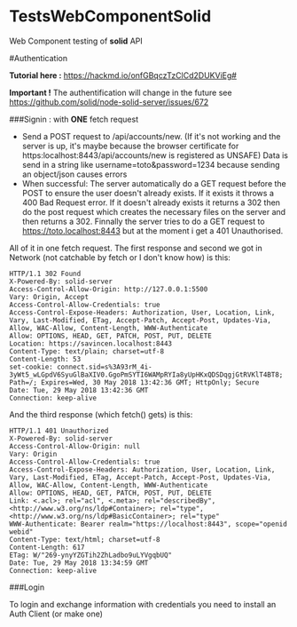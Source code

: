 # TestsWebComponentSolid

Web Component testing of **solid** API


#Authentication

**Tutorial here :** https://hackmd.io/onfGBqczTzClCd2DUKViEg#

**Important !** The authentification will change in the future see https://github.com/solid/node-solid-server/issues/672 

###Signin : 
with **ONE** fetch request

-   Send a POST request to /api/accounts/new. (If it's not working and the server is up, it's maybe because the browser certificate for https:localhost:8443/api/accounts/new is registered as UNSAFE)
Data is send in a string like username=toto&password=1234 because sending an object/json causes errors
-   When successful: The server automatically do a GET request before the POST to ensure the user doesn't already exists. 
If it exists it throws a 400 Bad Request error.
If it doesn't already exists it returns a 302 then do the post request which creates the necessary files on the server and then returns a 302.
Finnally the server tries to do a GET request to https://toto.localhost:8443 but at the moment i get a 401 Unauthorised.

All of it in one fetch request.
The first response and second we got in Network (not catchable by fetch or I don't know how) is this:

    HTTP/1.1 302 Found
    X-Powered-By: solid-server
    Access-Control-Allow-Origin: http://127.0.0.1:5500
    Vary: Origin, Accept
    Access-Control-Allow-Credentials: true
    Access-Control-Expose-Headers: Authorization, User, Location, Link, Vary, Last-Modified, ETag, Accept-Patch, Accept-Post, Updates-Via, Allow, WAC-Allow, Content-Length, WWW-Authenticate
    Allow: OPTIONS, HEAD, GET, PATCH, POST, PUT, DELETE
    Location: https://savincen.localhost:8443
    Content-Type: text/plain; charset=utf-8
    Content-Length: 53
    set-cookie: connect.sid=s%3A93rM_4i-3yWt5_wLGpdV6SyuGlBaXIV0.GgoPmSYTI6WAMpRYIa8yUpHKxQDSDqgjGtRVKlT4BT8; Path=/; Expires=Wed, 30 May 2018 13:42:36 GMT; HttpOnly; Secure
    Date: Tue, 29 May 2018 13:42:36 GMT
    Connection: keep-alive 
    
And the third response (which fetch() gets) is this:

    HTTP/1.1 401 Unauthorized
    X-Powered-By: solid-server
    Access-Control-Allow-Origin: null
    Vary: Origin
    Access-Control-Allow-Credentials: true
    Access-Control-Expose-Headers: Authorization, User, Location, Link, Vary, Last-Modified, ETag, Accept-Patch, Accept-Post, Updates-Via, Allow, WAC-Allow, Content-Length, WWW-Authenticate
    Allow: OPTIONS, HEAD, GET, PATCH, POST, PUT, DELETE
    Link: <.acl>; rel="acl", <.meta>; rel="describedBy", <http://www.w3.org/ns/ldp#Container>; rel="type", <http://www.w3.org/ns/ldp#BasicContainer>; rel="type"
    WWW-Authenticate: Bearer realm="https://localhost:8443", scope="openid webid"
    Content-Type: text/html; charset=utf-8
    Content-Length: 617
    ETag: W/"269-ynyYZGTih2ZhLadbo9uLYVgqbUQ"
    Date: Tue, 29 May 2018 13:34:59 GMT
    Connection: keep-alive
    
###Login

To login and exchange information with credentials you need to install an Auth Client (or make one)
